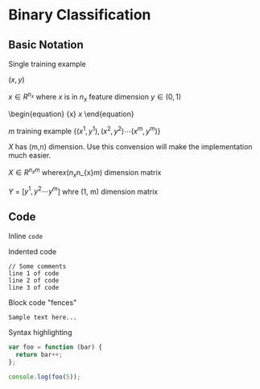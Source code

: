 # Binary Classification

## Basic Notation

Single training example 
    
$`({x}, {y})`$

${x} \in R^{n_{x}}$ where ${x}$ is in $n_{x}$ feature dimension
${y \in (0,1)}$


\begin{equation}
{x}
${x}$
\end{equation}



${m}$ training example
{${(x^{1}, y^{1}), (x^{2}, y^{2}) \cdots (x^{m}, y^{m})}$} 


${X}$ has (m,n) dimension. Use this convension will make the implementation much easier. 

${X} \in R^{n_{x}m}$ where${x}$($n_{x}$n_{x}$m$) dimension matrix 

${Y}$ = [${y^{1}, y^{2} \cdots y^{m}}$] whre (1, m) dimension matrix 








## Code

Inline `code`

Indented code

    // Some comments
    line 1 of code
    line 2 of code
    line 3 of code

Block code "fences"

```
Sample text here...
```

Syntax highlighting

``` js
var foo = function (bar) {
  return bar++;
};

console.log(foo(5));
```
